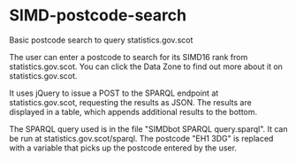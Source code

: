 # SIMD-postcode-search
Basic postcode search to query statistics.gov.scot

The user can enter a postcode to search for its SIMD16 rank from statistics.gov.scot. You can click the Data Zone to find out more about it on statistics.gov.scot.

It uses jQuery to issue a POST to the SPARQL endpoint at statistics.gov.scot, requesting the results as JSON. The results are displayed in a table, which appends additional results to the bottom.

The SPARQL query used is in the file "SIMDbot SPARQL query.sparql". It can be run at statistics.gov.scot/sparql. The postcode "EH1 3DG" is replaced with a variable that picks up the postcode entered by the user.

